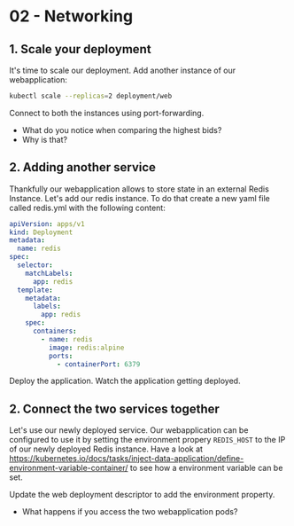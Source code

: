 # 02 - Networking

## 1. Scale your deployment

It's time to scale our deployment. Add another instance of our webapplication:

```bash
kubectl scale --replicas=2 deployment/web
```

Connect to both the instances using port-forwarding.

- What do you notice when comparing the highest bids?
- Why is that?

## 2. Adding another service

Thankfully our webapplication allows to store state in an external Redis Instance. Let's add our
redis instance. To do that create a new yaml file called redis.yml with the following content:

```yml
apiVersion: apps/v1
kind: Deployment
metadata:
  name: redis
spec:
  selector:
    matchLabels:
      app: redis
  template:
    metadata:
      labels:
        app: redis
    spec:
      containers:
        - name: redis
          image: redis:alpine
          ports:
            - containerPort: 6379
```

Deploy the application.
Watch the application getting deployed.

## 2. Connect the two services together

Let's use our newly deployed service. Our webapplication can be configured to use it by setting the environment propery `REDIS_HOST` to the IP of our newly deployed Redis instance. Have a look at 
https://kubernetes.io/docs/tasks/inject-data-application/define-environment-variable-container/ to see how a environment variable can be set.

Update the web deployment descriptor to add the environment property.

- What happens if you access the two webapplication pods?
